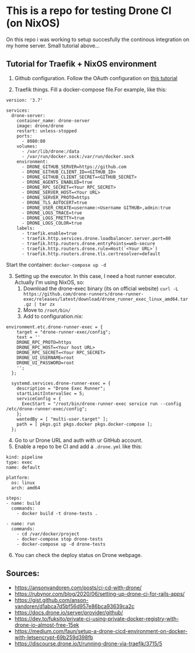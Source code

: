 # This is a repo for testing Drone CI (on NixOS)
On this repo i was working to setup succesfully the continous integration on my home server. Small tutorial above...

## Tutorial for Traefik + NixOS environment
1. Github configuration. Follow the OAuth configuration on [this tutorial](https://rubynor.com/blog/2020/06/setting-up-drone-ci-for-rails-apps/)
   
2. Traefik things. Fill a docker-compose file.For example, like this: 
```
version: '3.7'

services:
  drone-server:
    container_name: drone-server
    image: drone/drone
    restart: unless-stopped
    ports:
      - 8080:80
    volumes:
      - /var/lib/drone:/data
      - /var/run/docker.sock:/var/run/docker.sock
    environment:
      - DRONE_GITHUB_SERVER=https://github.com
      - DRONE_GITHUB_CLIENT_ID=<GITHUB_ID>
      - DRONE_GITHUB_CLIENT_SECRET=<GITHUB_SECRET>
      - DRONE_AGENTS_ENABLED=true
      - DRONE_RPC_SECRET=<Your RPC_SECRET>
      - DRONE_SERVER_HOST=<Your URL>
      - DRONE_SERVER_PROTO=https
      - DRONE_TLS_AUTOCERT=true
      - DRONE_USER_CREATE=username:<Username GITHUB>,admin:true
      - DRONE_LOGS_TRACE=true
      - DRONE_LOGS_PRETTY=true
      - DRONE_LOGS_COLOR=true
    labels:
      - traefik.enable=true
      - traefik.http.services.drone.loadbalancer.server.port=80
      - traefik.http.routers.drone.entryPoints=web-secure
      - traefik.http.routers.drone.rule=Host(`<Your URL>`)
      - traefik.http.routers.drone.tls.certresolver=default
```

Start the container:
 `docker-compose up -d`  

3. Setting up the executor. In this case, I need a host runner executor. Actually I'm using NixOS, so:
   1. Download the drone-exec binary (its on official website)
`curl -L https://github.com/drone-runners/drone-runner-exec/releases/latest/download/drone_runner_exec_linux_amd64.tar.gz | tar zx`
   2. Move to `/root/bin/`
   3. Add to configuration.nix:
```
environment.etc.drone-runner-exec = {
    target = "drone-runner-exec/config";
    text = ''
    DRONE_RPC_PROTO=https
    DRONE_RPC_HOST=<Your host URL>
    DRONE_RPC_SECRET=<Your RPC_SECRET>
    DRONE_UI_USERNAME=root
    DRONE_UI_PASSWORD=root
    '';
  };

  systemd.services.drone-runner-exec = {
    description = "Drone Exec Runner";
    startLimitIntervalSec = 5;
    serviceConfig = {
      ExecStart = "/root/bin/drone-runner-exec service run --config /etc/drone-runner-exec/config";
    };
    wantedBy = [ "multi-user.target" ];
    path = [ pkgs.git pkgs.docker pkgs.docker-compose ];
  };
  ```
  4. Go to ur Drone URL and auth with ur GitHub account. 
  5. Enable a repo to be CI and add a `.drone.yml` like this:
```
kind: pipeline
type: exec
name: default

platform:
  os: linux
  arch: amd64

steps:
- name: build
  commands:
    - docker build -t drone-tests .

- name: run
  commands:
    - cd /var/docker/project
    - docker-compose stop drone-tests
    - docker-compose up -d drone-tests
```
6. You can check the deploy status on Drone webpage.

## Sources:
* https://ansonvandoren.com/posts/ci-cd-with-drone/
* https://rubynor.com/blog/2020/06/setting-up-drone-ci-for-rails-apps/
* https://gist.github.com/anson-vandoren/d1abca7d5bf56d957e86bca93639ca2c
* https://docs.drone.io/server/provider/github/
* https://dev.to/fuksito/private-ci-using-private-docker-registry-with-drone-io-almost-free-15ek
* https://medium.com/faun/setup-a-drone-cicd-environment-on-docker-with-letsencrypt-69b259d398fb
* https://discourse.drone.io/t/running-drone-via-traefik/3715/5